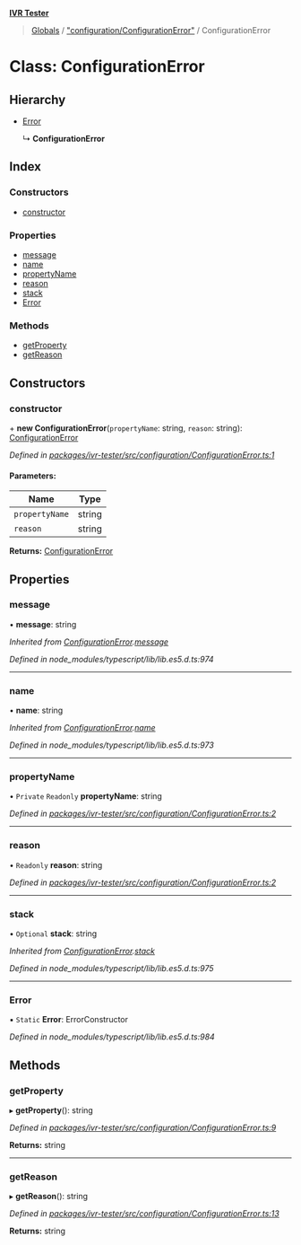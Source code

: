 **[IVR Tester](../README.md)**

> [Globals](../README.md) / ["configuration/ConfigurationError"](../modules/_configuration_configurationerror_.md) / ConfigurationError

# Class: ConfigurationError

## Hierarchy

* [Error](_configuration_configurationerror_.configurationerror.md#error)

  ↳ **ConfigurationError**

## Index

### Constructors

* [constructor](_configuration_configurationerror_.configurationerror.md#constructor)

### Properties

* [message](_configuration_configurationerror_.configurationerror.md#message)
* [name](_configuration_configurationerror_.configurationerror.md#name)
* [propertyName](_configuration_configurationerror_.configurationerror.md#propertyname)
* [reason](_configuration_configurationerror_.configurationerror.md#reason)
* [stack](_configuration_configurationerror_.configurationerror.md#stack)
* [Error](_configuration_configurationerror_.configurationerror.md#error)

### Methods

* [getProperty](_configuration_configurationerror_.configurationerror.md#getproperty)
* [getReason](_configuration_configurationerror_.configurationerror.md#getreason)

## Constructors

### constructor

\+ **new ConfigurationError**(`propertyName`: string, `reason`: string): [ConfigurationError](_configuration_configurationerror_.configurationerror.md)

*Defined in [packages/ivr-tester/src/configuration/ConfigurationError.ts:1](https://github.com/SketchingDev/ivr-tester/blob/cff7065/packages/ivr-tester/src/configuration/ConfigurationError.ts#L1)*

#### Parameters:

Name | Type |
------ | ------ |
`propertyName` | string |
`reason` | string |

**Returns:** [ConfigurationError](_configuration_configurationerror_.configurationerror.md)

## Properties

### message

•  **message**: string

*Inherited from [ConfigurationError](_configuration_configurationerror_.configurationerror.md).[message](_configuration_configurationerror_.configurationerror.md#message)*

*Defined in node_modules/typescript/lib/lib.es5.d.ts:974*

___

### name

•  **name**: string

*Inherited from [ConfigurationError](_configuration_configurationerror_.configurationerror.md).[name](_configuration_configurationerror_.configurationerror.md#name)*

*Defined in node_modules/typescript/lib/lib.es5.d.ts:973*

___

### propertyName

• `Private` `Readonly` **propertyName**: string

*Defined in [packages/ivr-tester/src/configuration/ConfigurationError.ts:2](https://github.com/SketchingDev/ivr-tester/blob/cff7065/packages/ivr-tester/src/configuration/ConfigurationError.ts#L2)*

___

### reason

• `Readonly` **reason**: string

*Defined in [packages/ivr-tester/src/configuration/ConfigurationError.ts:2](https://github.com/SketchingDev/ivr-tester/blob/cff7065/packages/ivr-tester/src/configuration/ConfigurationError.ts#L2)*

___

### stack

• `Optional` **stack**: string

*Inherited from [ConfigurationError](_configuration_configurationerror_.configurationerror.md).[stack](_configuration_configurationerror_.configurationerror.md#stack)*

*Defined in node_modules/typescript/lib/lib.es5.d.ts:975*

___

### Error

▪ `Static` **Error**: ErrorConstructor

*Defined in node_modules/typescript/lib/lib.es5.d.ts:984*

## Methods

### getProperty

▸ **getProperty**(): string

*Defined in [packages/ivr-tester/src/configuration/ConfigurationError.ts:9](https://github.com/SketchingDev/ivr-tester/blob/cff7065/packages/ivr-tester/src/configuration/ConfigurationError.ts#L9)*

**Returns:** string

___

### getReason

▸ **getReason**(): string

*Defined in [packages/ivr-tester/src/configuration/ConfigurationError.ts:13](https://github.com/SketchingDev/ivr-tester/blob/cff7065/packages/ivr-tester/src/configuration/ConfigurationError.ts#L13)*

**Returns:** string
